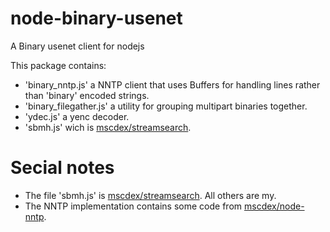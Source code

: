 # node-binary-usenet

A Binary usenet client for nodejs

This package contains:
- 'binary_nntp.js' a NNTP client that uses Buffers for handling lines rather than 'binary' encoded strings.
- 'binary_filegather.js' a utility for grouping multipart binaries together.
- 'ydec.js' a yenc decoder.
- 'sbmh.js' wich is [mscdex/streamsearch](http://github.com/mscdex/streamsearch).

# Secial notes

- The file 'sbmh.js' is [mscdex/streamsearch](http://github.com/mscdex/streamsearch). All others are my.
- The NNTP implementation contains some code from [mscdex/node-nntp](http://github.com/mscdex/node-nntp).
